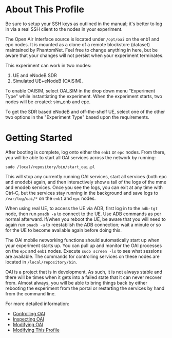 # About This Profile

Be sure to setup your SSH keys as outlined in the manual; it's better
to log in via a real SSH client to the nodes in your experiment.

The Open Air Interface source is located under `/opt/oai` on the enb1
and epc nodes.  It is mounted as a clone of a remote blockstore
(dataset) maintained by PhantomNet.  Feel free to change anything in
here, but be aware that your changes will not persist when your
experiment terminates.

This experiment can work in two modes:
1. UE and eNodeB SDR
2. Simulated UE+eNodeB (OAISIM).

To enable OAISIM, select OAI_SIM in the drop down menu "Experiment Type"
while instantiating the experiment. When the experiment starts, two nodes
will be created: sim_enb and epc.

To get the SDR based eNodeB and off-the-shelf UE, select one of the other
two options in the "Experiment Type" based upon the requirements.

# Getting Started

After booting is complete, log onto either the `enb1` or `epc`
nodes. From there, you will be able to start all OAI services across
the network by running:

    sudo /local/repository/bin/start_oai.pl

This will stop any currently running OAI services, start all services
(both epc and enodeb) again, and then interactively show a tail of the
logs of the mme and enodeb services. Once you see the logs, you can
exit at any time with Ctrl-C, but the services stay running in the
background and save logs to `/var/log/oai/*` on the `enb1` and `epc`
nodes.

When using real UE, to access the UE via ADB, first log in to the `adb-tgt`
node, then run `pnadb -a` to connect to the UE.  Use ADB commands as per
normal afterward.  If/when you reboot the UE, be aware that you will need
to again run `pnadb -a` to reestablish the ADB connection; wait a minute
or so for the UE to become available again before doing this.

The OAI mobile networking functions should automatically start up when
your experiment starts up.  You can pull up and monitor the OAI
processes on the `epc` and `enb1` nodes. Execute `sudo screen -ls` to
see what sessions are available. The commands for controlling services
on these nodes are located in `/local/repository/bin`.

OAI is a project that is in development. As such, it is not always
stable and there will be times when it gets into a failed state that
it can never recover from. Almost always, you will be able to bring
things back by either rebooting the experiment from the portal or
restarting the services by hand from the command line.

For more detailed information:

  * [Controlling OAI](https://gitlab.flux.utah.edu/powder-profiles/OAI-Real-Hardware/blob/master/control.md)
  * [Inspecting OAI](https://gitlab.flux.utah.edu/powder-profiles/OAI-Real-Hardware/blob/master/inspect.md)
  * [Modifying OAI](https://gitlab.flux.utah.edu/powder-profiles/OAI-Real-Hardware/blob/master/modify.md)
  * [Modifying This Profile](https://gitlab.flux.utah.edu/powder-profiles/OAI-Real-Hardware/blob/master/modify-profile.md)
